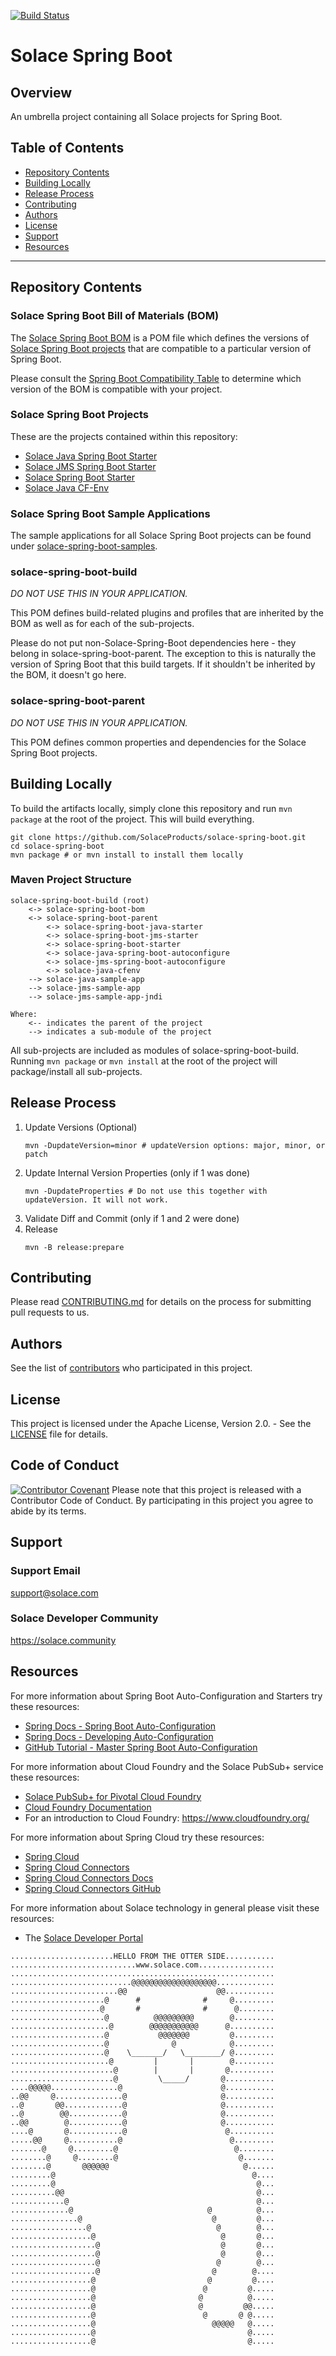 [![Build Status](https://travis-ci.org/SolaceProducts/solace-spring-boot.svg?branch=master)](https://travis-ci.org/SolaceProducts/solace-spring-boot)

# Solace Spring Boot

## Overview

An umbrella project containing all Solace projects for Spring Boot.

## Table of Contents
* [Repository Contents](#repository-contents)
* [Building Locally](#building-locally)
* [Release Process](#release-process)
* [Contributing](#contributing)
* [Authors](#authors)
* [License](#license)
* [Support](#support)
* [Resources](#resources)

---

## Repository Contents

### Solace Spring Boot Bill of Materials (BOM)

The [Solace Spring Boot BOM](./solace-spring-boot-bom) is a POM file which defines the versions of [Solace Spring Boot projects](#solace-spring-boot-projects) that are compatible to a particular version of Spring Boot.

Please consult the [Spring Boot Compatibility Table](./solace-spring-boot-bom/README.md#spring-boot-version-compatibility) to determine which version of the BOM is compatible with your project. 

### Solace Spring Boot Projects

These are the projects contained within this repository:
* [Solace Java Spring Boot Starter](./solace-spring-boot-starters/solace-java-spring-boot-starter)
* [Solace JMS Spring Boot Starter](./solace-spring-boot-starters/solace-jms-spring-boot-starter)
* [Solace Spring Boot Starter](./solace-spring-boot-starters/solace-spring-boot-starter)
* [Solace Java CF-Env](./solace-java-cfenv)

### Solace Spring Boot Sample Applications

The sample applications for all Solace Spring Boot projects can be found under [solace-spring-boot-samples](./solace-spring-boot-samples).

### solace-spring-boot-build

*DO NOT USE THIS IN YOUR APPLICATION.*

This POM defines build-related plugins and profiles that are inherited by the BOM as well as for each of the sub-projects.

Please do not put non-Solace-Spring-Boot dependencies here - they belong in solace-spring-boot-parent. The exception to this is naturally the version of Spring Boot that this build targets.
If it shouldn't be inherited by the BOM, it doesn't go here.

### solace-spring-boot-parent

*DO NOT USE THIS IN YOUR APPLICATION.*

This POM defines common properties and dependencies for the Solace Spring Boot projects.

## Building Locally

To build the artifacts locally, simply clone this repository and run `mvn package` at the root of the project.
This will build everything.

```shell script
git clone https://github.com/SolaceProducts/solace-spring-boot.git
cd solace-spring-boot
mvn package # or mvn install to install them locally
```

### Maven Project Structure

```
solace-spring-boot-build (root)
    <-> solace-spring-boot-bom
    <-> solace-spring-boot-parent
        <-> solace-spring-boot-java-starter
        <-> solace-spring-boot-jms-starter
        <-> solace-spring-boot-starter
        <-> solace-java-spring-boot-autoconfigure
        <-> solace-jms-spring-boot-autoconfigure
        <-> solace-java-cfenv
    --> solace-java-sample-app
    --> solace-jms-sample-app
    --> solace-jms-sample-app-jndi

Where:
    <-- indicates the parent of the project
    --> indicates a sub-module of the project
```

All sub-projects are included as modules of solace-spring-boot-build. Running `mvn package` or `mvn install` at the root of the project will package/install all sub-projects.

## Release Process

1. Update Versions (Optional)
    ```shell script
    mvn -DupdateVersion=minor # updateVersion options: major, minor, or patch
    ```
1. Update Internal Version Properties (only if 1 was done)
    ```shell script
    mvn -DupdateProperties # Do not use this together with updateVersion. It will not work.
    ```
1. Validate Diff and Commit (only if 1 and 2 were done)
1. Release
    ```shell script
    mvn -B release:prepare
    ```

## Contributing

Please read [CONTRIBUTING.md](CONTRIBUTING.md) for details on the process for submitting pull requests to us.

## Authors

See the list of [contributors](//github.com/SolaceProducts/solace-spring-boot/graphs/contributors) who participated in this project.

## License

This project is licensed under the Apache License, Version 2.0. - See the [LICENSE](LICENSE) file for details.

## Code of Conduct
[![Contributor Covenant](https://img.shields.io/badge/Contributor%20Covenant-v1.4%20adopted-ff69b4.svg)](CODE_OF_CONDUCT.md)
Please note that this project is released with a Contributor Code of Conduct. By participating in this project you agree to abide by its terms.

## Support

### Support Email
support@solace.com

### Solace Developer Community
https://solace.community

## Resources

For more information about Spring Boot Auto-Configuration and Starters try these resources:
- [Spring Docs - Spring Boot Auto-Configuration](//docs.spring.io/autorepo/docs/spring-boot/current/reference/htmlsingle/#using-boot-auto-configuration)
- [Spring Docs - Developing Auto-Configuration](//docs.spring.io/autorepo/docs/spring-boot/current/reference/htmlsingle/#boot-features-developing-auto-configuration)
- [GitHub Tutorial - Master Spring Boot Auto-Configuration](//github.com/snicoll-demos/spring-boot-master-auto-configuration)

For more information about Cloud Foundry and the Solace PubSub+ service these resources:
- [Solace PubSub+ for Pivotal Cloud Foundry](//docs.pivotal.io/solace-messaging/)
- [Cloud Foundry Documentation](//docs.cloudfoundry.org/)
- For an introduction to Cloud Foundry: https://www.cloudfoundry.org/

For more information about Spring Cloud try these resources:
- [Spring Cloud](//projects.spring.io/spring-cloud/)
- [Spring Cloud Connectors](//cloud.spring.io/spring-cloud-connectors/)
- [Spring Cloud Connectors Docs](//cloud.spring.io/spring-cloud-connectors/spring-cloud-connectors.html)
- [Spring Cloud Connectors GitHub](//github.com/spring-cloud/spring-cloud-connectors)

For more information about Solace technology in general please visit these resources:

- The [Solace Developer Portal](//dev.solace.com)

```
.......................HELLO FROM THE OTTER SIDE...........
............................www.solace.com.................
...........................................................
...........................@@@@@@@@@@@@@@@@@@@.............
........................@@                    @@...........
.....................@      #              #     @.........
....................@       #              #      @........
.....................@          @@@@@@@@@        @.........
......................@        @@@@@@@@@@@      @..........
.....................@           @@@@@@@         @.........
.....................@              @            @.........
.....................@    \_______/   \________/ @.........
......................@         |       |        @.........
.......................@        |       |       @..........
.......................@         \_____/       @...........
....@@@@@...............@                      @...........
..@@     @...............@                     @...........
..@       @@.............@                     @...........
..@        @@............@                     @...........
..@@        @............@                     @...........
....@       @............@                      @..........
.....@@     @...........@                        @.........
.......@     @.........@                          @........
........@     @........@                           @.......
........@       @@@@@@                              @......
.........@                                            @....
.........@                                             @...
..........@@                                           @...
............@                                          @...
.............@                              @          @...
...............@                             @         @...
.................@                            @        @...
..................@                            @       @...
...................@                           @       @...
...................@                           @       @...
...................@                          @        @...
...................@                         @        @....
..................@                         @         @....
..................@                        @         @.....
..................@                       @          @.....
..................@                       @         @@.....
..................@                        @       @ @.....
..................@                          @@@@@   @.....
..................@                                  @.....
..................@                                  @.....
```
